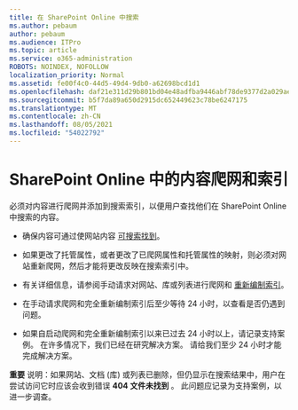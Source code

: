 ```yaml
---
title: 在 SharePoint Online 中搜索
ms.author: pebaum
author: pebaum
ms.audience: ITPro
ms.topic: article
ms.service: o365-administration
ROBOTS: NOINDEX, NOFOLLOW
localization_priority: Normal
ms.assetid: fe00f4c0-44d5-49d4-9db0-a62698bcd1d1
ms.openlocfilehash: daf21e311d29b801bd04e48adfba9446abf78de9377d2a029aebccbac3910c62
ms.sourcegitcommit: b5f7da89a650d2915dc652449623c78be6247175
ms.translationtype: MT
ms.contentlocale: zh-CN
ms.lasthandoff: 08/05/2021
ms.locfileid: "54022792"
---
```

# <a name="content-crawling-and-indexing-in-sharepoint-online"></a>SharePoint Online 中的内容爬网和索引

必须对内容进行爬网并添加到搜索索引，以便用户查找他们在 SharePoint Online 中搜索的内容。

- 确保内容可通过使网站内容 [可搜索找到](https://docs.microsoft.com/sharepoint/make-site-content-searchable)。

- 如果更改了托管属性，或者更改了已爬网属性和托管属性的映射，则必须对网站重新爬网，然后才能将更改反映在搜索索引中。

- 有关详细信息，请参阅手动请求对网站、库或列表进行爬网和 [重新编制索引](https://docs.microsoft.com/sharepoint/crawl-site-content)。

- 在手动请求爬网和完全重新编制索引后至少等待 24 小时，以查看是否仍遇到问题。

- 如果自启动爬网和完全重新编制索引以来已过去 24 小时以上，请记录支持案例。 在许多情况下，我们已经在研究解决方案。 请给我们至少 24 小时才能完成解决方案。

**重要** 说明：如果网站、文档 (库) 或列表已删除，但仍显示在搜索结果中，用户在尝试访问它时应该会收到错误 **404 文件未找到** 。 此问题应记录为支持案例，以进一步调查。



